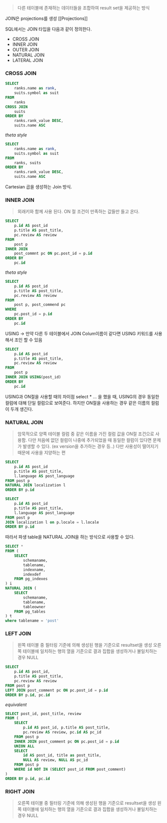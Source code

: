 > 다른 테이블에 존재하는 데이터들을 조합하여 result set을 제공하는 방식

JOIN은 projections를 생성 [[Projections]]


SQL에서는 JOIN 타입을 다음과 같이 정의한다.
- CROSS JOIN
- INNER JOIN
- OUTER JOIN
- NATURAL JOIN
- LATERAL JOIN

### CROSS JOIN
```sql
SELECT
	ranks.name as rank,
	suits.symbol as suit
FROM
	ranks
CROSS JOIN
	suits
ORDER BY
	ranks.rank_value DESC,
	suits.name ASC
```

*theta style* 
```sql
SELECT
	ranks.name as rank,
	suits.symbol as suit
FROM
	ranks, suits
ORDER BY
	ranks.rank_value DESC,
	suits.name ASC
```

Cartesian 곱을 생성하는 Join 방식.

### INNER JOIN
> 외래키와 함께 사용 된다.
> ON 절 조건이 만족하는 값들만 들고 온다.

```sql
SELECT 
	p.id AS post_id
	p.title AS post_title,
	pc.review AS review
FROM
	post p
INNER JOIN 
	post_commnt pc ON pc.post_id = p.id
ORDER BY
	pc.id
```

*theta style*

```sql
SELECT 
	p.id AS post_id
	p.title AS post_title,
	pc.review AS review
FROM
	post p, post_commend pc 
WHERE 
	pc.post_id = p.id
ORDER BY
	pc.id
```

USING
-> 만약 다른 두 테이블에서 JOIN Colum이름이 같다면 USING 키워드를 사용해서 조인 할 수 있음

```sql
SELECT 
	p.id AS post_id
	p.title AS post_title,
	pc.review AS review
FROM
	post p
INNER JOIN USING(post_id)
ORDER BY
	pc.id
```

USING과 ON절을 사용할 때의 차이점 
select * ... 을 했을 때, USING의 경우 동일한 컬럼에 대해 단일 컬럼으로 보여준다. 하지만 ON절을 사용하는 경우 같은 이름의 컬럼이 두개 생긴다. 


### NATURAL JOIN
> 암묵적으로 양쪽 테이블 컬럼 중 같은 이름을 가진 컬럼 값을 ON절 조건으로 사용함.
> 다만 처음에 없던 컬럼이 나중에 추가되었을 때 동일한 컬럼이 있다면 문제가 발생할 수 있다.
> (ex version을 추가하는 경우 등..)
> 다만 사용성이 떨어지기 때문에 사용을 지양하는 편

```sql
SELECT
	p.id AS post_id
	p.title AS post_title,
	l.language AS post_language
FROM post p
NATURAL JOIN localization l 
ORDER BY p.id
```

```sql
SELECT
	p.id AS post_id
	p.title AS post_title,
	l.language AS post_language
FROM post p
JOIN localization l on p.locale = l.locale 
ORDER BY p.id
```

따라서 파생 table을 NATURAL JOIN을 하는 방식으로 사용할 수 있다.

```sql
SELECT *
FROM (
	SELECT
		schemaname,
		tablename,
		indexname,
		indexdef
	FROM pg_indexes
) i 
NATURAL JOIN (
	SELECT 
		schemaname,
		tablename,
		tableowner
	FROM pg_tables
) t 
where tablename = 'post'
```

### LEFT JOIN
> 왼쪽 테이블 중 필터링 기준에 의해 생성된 행을 기준으로 resultset을 생성
> 오른쪽 테이블에 일치하는 행의 열을 기준으로 결과 집합을 생성하거나 불일치하는 경우 NULL

```sql
SELECT 
	p.id AS post_id,
	p.title AS post_title,
	pc.review AS review
FROM post p
LEFT JOIN post_comment pc ON pc.post_id = p.id
ORDER BY p.id, pc.id
```

*equivalent*
```sql
SELECT post_id, post_title, review
FROM (
	SELECT 
		p.id AS post_id, p.title AS post_title,
		pc.review AS review, pc.id AS pc_id
	FROM post p 
	INNER JOIN post_comment pc ON pc.post_id = p.id
	UNION ALL
	SELECT 
		id AS post_id, title as post_title,
		NULL AS review, NULL AS pc_id
	FROM post p 
	WHERE id NOT IN (SELECT post_id FROM post_comment)
)
ORDER BY p.id, pc.id
```

### RIGHT JOIN
> 오른쪽 테이블 중 필터링 기준에 의해 생성된 행을 기준으로 resultset을 생성
> 왼쪽 테이블에 일치하는 행의 열을 기준으로 결과 집합을 생성하거나 불일치하는 경우 NULL